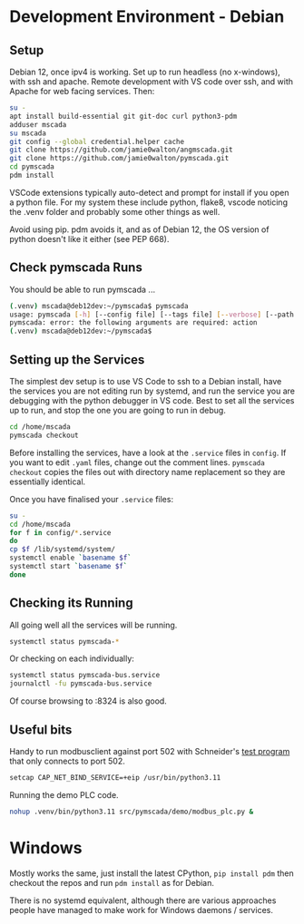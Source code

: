 # Development Environment - Debian

## Setup

Debian 12, once ipv4 is working. Set up to run headless (no x-windows), with ssh and apache. Remote
development with VS code over ssh, and with Apache for web facing services. Then:

```bash
su -
apt install build-essential git git-doc curl python3-pdm
adduser mscada
su mscada
git config --global credential.helper cache
git clone https://github.com/jamie0walton/angmscada.git
git clone https://github.com/jamie0walton/pymscada.git
cd pymscada
pdm install
```

VSCode extensions typically auto-detect and prompt for install if you open a python file. For my
system these include python, flake8, vscode noticing the .venv folder and probably some other
things as well.

Avoid using pip. pdm avoids it, and as of Debian 12, the OS version of python
doesn't like it either (see PEP 668).

## Check pymscada Runs

You should be able to run pymscada ...
```bash
(.venv) mscada@deb12dev:~/pymscada$ pymscada
usage: pymscada [-h] [--config file] [--tags file] [--verbose] [--path folder] action [component]
pymscada: error: the following arguments are required: action
(.venv) mscada@deb12dev:~/pymscada$ 
```

## Setting up the Services

The simplest dev setup is to use VS Code to ssh to a Debian install, have the services you are not
editing run by systemd, and run the service you are debugging with the python debugger in VS code.
Best to set all the services up to run, and stop the one you are going to run in debug.

```bash
cd /home/mscada
pymscada checkout
```

Before installing the services, have a look at the ```.service``` files in ```config```. If you want
to edit ```.yaml``` files, change out the comment lines. ```pymscada checkout``` copies the files
out with directory name replacement so they are essentially identical.

Once you have finalised your ```.service``` files:

```bash
su -
cd /home/mscada
for f in config/*.service
do
cp $f /lib/systemd/system/
systemctl enable `basename $f`
systemctl start `basename $f`
done
```

## Checking its Running

All going well all the services will be running.

```bash
systemctl status pymscada-*
```

Or checking on each individually:

```bash
systemctl status pymscada-bus.service
journalctl -fu pymscada-bus.service
```

Of course browsing to <host ip>:8324 is also good.

## Useful bits

Handy to run modbusclient against port 502 with Schneider's
[test program](https://www.se.com/nz/en/faqs/FA180037/)
that only connects to port 502.
```bash
setcap CAP_NET_BIND_SERVICE=+eip /usr/bin/python3.11
```

Running the demo PLC code.
```bash
nohup .venv/bin/python3.11 src/pymscada/demo/modbus_plc.py &
```

# Windows

Mostly works the same, just install the latest CPython, ```pip install pdm``` then
checkout the repos and run ```pdm install``` as for Debian.

There is no systemd equivalent, although there are various approaches people have
managed to make work for Windows daemons / services.
